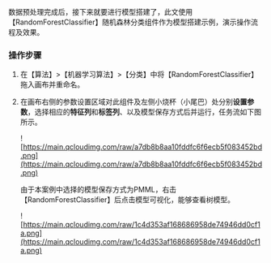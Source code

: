 数据预处理完成后，接下来就要进行模型搭建了，此文使用【RandomForestClassifier】随机森林分类组件作为模型搭建示例，演示操作流程及效果。

### 操作步骤

1. 在【算法】>【机器学习算法】>【分类】中将【RandomForestClassifier】拖入画布并重命名。

2. 在画布右侧的参数设置区域对此组件及左侧小烧杯（小尾巴）处分别**设置参数**，选择相应的**特征列**和**标签列**、以及模型保存方式后并运行，任务流如下图所示。

   ![https://main.qcloudimg.com/raw/a7db8b8aa10fddfc6f6ecb5f083452bd.png](https://main.qcloudimg.com/raw/a7db8b8aa10fddfc6f6ecb5f083452bd.png)

   由于本案例中选择的模型保存方式为PMML，右击【RandomForestClassifier】后点击模型可视化，能够查看树模型。

   ![https://main.qcloudimg.com/raw/1c4d353af168686958de74946dd0cf1a.png](https://main.qcloudimg.com/raw/1c4d353af168686958de74946dd0cf1a.png)
